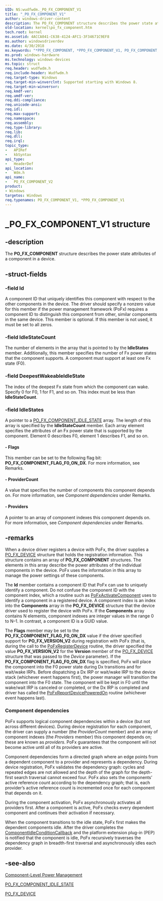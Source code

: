 ```yaml
---
UID: NS:wudfwdm._PO_FX_COMPONENT_V1
title: "_PO_FX_COMPONENT_V1"
author: windows-driver-content
description: The PO_FX_COMPONENT structure describes the power state attributes of a component in a device.
old-location: kernel\po_fx_component.htm
tech.root: kernel
ms.assetid: 4ACCA041-C638-4124-AFC1-3F34671C9EF8
ms.author: windowsdriverdev
ms.date: 4/30/2018
ms.keywords: "*PPO_FX_COMPONENT, *PPO_FX_COMPONENT_V1, PO_FX_COMPONENT, PO_FX_COMPONENT structure [Kernel-Mode Driver Architecture], PO_FX_COMPONENT_V1, PO_FX_COMPONENT_V2, PO_FX_COMPONENT_V2 structure [Kernel-Mode Driver Architecture], PPO_FX_COMPONENT_V2, PPO_FX_COMPONENT_V2 structure pointer [Kernel-Mode Driver Architecture], _PO_FX_COMPONENT_V1, kernel.po_fx_component, wdm/PO_FX_COMPONENT, wdm/PO_FX_COMPONENT_V2, wdm/PPO_FX_COMPONENT_V2"
ms.prod: windows-hardware
ms.technology: windows-devices
ms.topic: struct
req.header: wudfwdm.h
req.include-header: Wudfwdm.h
req.target-type: Windows
req.target-min-winverclnt: Supported starting with Windows 8.
req.target-min-winversvr: 
req.kmdf-ver: 
req.umdf-ver: 
req.ddi-compliance: 
req.unicode-ansi: 
req.idl: 
req.max-support: 
req.namespace: 
req.assembly: 
req.type-library: 
req.lib: 
req.dll: 
req.irql: 
topic_type:
-	APIRef
-	kbSyntax
api_type:
-	HeaderDef
api_location:
-	Wdm.h
api_name:
-	PO_FX_COMPONENT_V2
product:
- Windows
targetos: Windows
req.typenames: PO_FX_COMPONENT_V1, *PPO_FX_COMPONENT_V1
---
```


# _PO_FX_COMPONENT_V1 structure


## -description


The <b>PO_FX_COMPONENT</b> structure describes the power state attributes of a component in a device.


## -struct-fields




### -field Id

A component ID that uniquely identifies this component with respect to the other components in the device. The driver should specify a nonzero value for this member if the power management framework (PoFx) requires a component ID to distinguish this component from other, similar components in the same device. This member is optional. If this member is not used, it must be set to all zeros.


### -field IdleStateCount

The number of elements in the array that is pointed to by the <b>IdleStates</b> member. Additionally, this member specifies the number of Fx power states that the component supports. A component must support at least one Fx state (F0).


### -field DeepestWakeableIdleState

The index of the deepest Fx state from which the component can wake. Specify 0 for F0, 1 for F1, and so on. This index must be less than <b>IdleStateCount</b>.


### -field IdleStates

A pointer to a <a href="https://msdn.microsoft.com/library/windows/hardware/hh439581">PO_FX_COMPONENT_IDLE_STATE</a> array. The length of this array is specified by the <b>IdleStateCount</b> member. Each array element specifies the attributes of an Fx power state that is supported by the component. Element 0 describes F0, element 1 describes F1, and so on.


#### - Flags

This member can be set to the following flag bit: <b>PO_FX_COMPONENT_FLAG_F0_ON_DX</b>. For more information, see Remarks.


#### - ProviderCount

A value that specifies the number of components this component depends on. For more information, see <i>Component dependencies</i> under Remarks.


#### - Providers

A pointer to an array of component indexes this component depends on. For more information, see <i>Component dependencies</i> under Remarks.


## -remarks



When a device driver registers a device with PoFx, the driver supplies a <a href="https://msdn.microsoft.com/library/windows/hardware/hh439585">PO_FX_DEVICE</a> structure that holds the registration information. This structure contains an array of <b>PO_FX_COMPONENT</b> structures. The elements in this array describe the power attributes of the individual components in the device. PoFx uses the information in this array to manage the power settings of these components.

The <b>Id</b> member contains a component ID that PoFx can use to uniquely identify a component. Do not confuse the component ID with the component index, which a routine such as <a href="https://msdn.microsoft.com/library/windows/hardware/hh406650">PoFxActivateComponent</a> uses to identify a component in a registered device. A component index is an index into the <b>Components</b> array in the <b>PO_FX_DEVICE</b> structure that the device driver used to register the device with PoFx. If the <b>Components</b> array contains N elements, component indexes are integer values in the range 0 to N–1. In contrast, a component ID is a GUID value.

The <b>Flags</b> member may be set to the <b>PO_FX_COMPONENT_FLAG_F0_ON_DX</b> value if the driver specified support for <b>PO_FX_VERSION_V2</b> during registration with PoFx (that is, during the call to the <a href="https://msdn.microsoft.com/library/windows/hardware/hh439521">PoFxRegisterDevice</a> routine, the driver specified the value <b>PO_FX_VERSION_V2</b> for the <b>Version</b> member of the <a href="https://msdn.microsoft.com/library/windows/hardware/hh439585">PO_FX_DEVICE</a> structure that was passed to the <i>Device</i> parameter).  If the <b>PO_FX_COMPONENT_FLAG_F0_ON_DX</b> flag is specified, PoFx will place the component into the F0 power state during Dx transitions and for wait/wake IRPs.
Before dispatching a Dx IRP or wait/wake IRP to the device stack (whichever event happens first), the power manager will transition the component into the F0 state. The component will be kept in F0 until the wake/wait IRP is canceled or completed, or the Dx IRP is completed and driver has called the <a href="https://msdn.microsoft.com/library/windows/hardware/hh439526">PoFxReportDevicePoweredOn</a> routine (whichever event happens last).

<h3><a id="Component_dependencies"></a><a id="component_dependencies"></a><a id="COMPONENT_DEPENDENCIES"></a>Component dependencies</h3>
PoFx supports logical component dependencies within a device (but not across different devices). During device registration for each component, the driver can supply a number (the <i>ProviderCount</i> member) and an array of component indexes (the <i>Providers</i> member) this component depends on; these are known as <i>providers</i>. PoFx guarantees that the component will not become active until all of its providers are active.


Component dependencies form a directed graph where an edge points from a dependent component to a provider and represents a dependency. During device registration, PoFx validates the dependency graph: cycles and repeated edges are not allowed and the depth of the graph for the depth-first search traversal cannot exceed four. PoFx also sets the components’ active reference count according to the dependency graph; that is, each provider’s active reference count is incremented once for each component that depends on it.


During the component activation, PoFx asynchronously activates all providers first. After a component is active, PoFx checks every dependent component and continues their activation if necessary.


When the component transitions to the idle state, PoFx first makes the dependent components idle. After the driver completes the <a href="https://msdn.microsoft.com/library/windows/hardware/hh406420">ComponentIdleConditionCallback</a> and the platform extension plug-in (PEP) is notified that the component is idle, PoFx recursively traverses the dependency graph in breadth-first traversal and asynchronously idles each provider.





## -see-also




<a href="https://msdn.microsoft.com/library/windows/hardware/hh450935">Component-Level Power Management</a>



<a href="https://msdn.microsoft.com/library/windows/hardware/hh439581">PO_FX_COMPONENT_IDLE_STATE</a>



<a href="https://msdn.microsoft.com/library/windows/hardware/hh439585">PO_FX_DEVICE</a>
 

 



